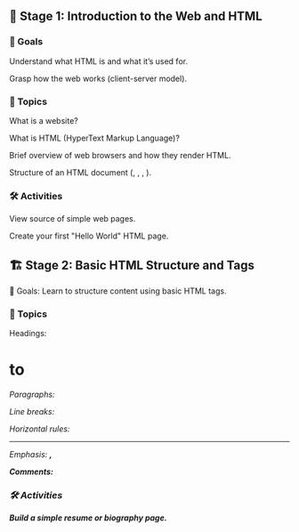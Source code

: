 <!-- markdownlint-disable -->

## 🌱 Stage 1: Introduction to the Web and HTML

### 🔹 Goals

Understand what HTML is and what it’s used for.

Grasp how the web works (client-server model).

### 🧠 Topics

What is a website?

What is HTML (HyperText Markup Language)?

Brief overview of web browsers and how they render HTML.

Structure of an HTML document (<!DOCTYPE html>, <html>, <head>, <body>).

### 🛠 Activities

View source of simple web pages.

Create your first "Hello World" HTML page.

## 🏗️ Stage 2: Basic HTML Structure and Tags

🔹 Goals:
Learn to structure content using basic HTML tags.

### 🧠 Topics

Headings: <h1> to <h6>

Paragraphs: <p>

Line breaks: <br>

Horizontal rules: <hr>

Emphasis: <strong>, <em>

Comments: <!-- comment -->

### 🛠 Activities

Build a simple resume or biography page.
